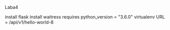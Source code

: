 Laba4

install flask
install waitress
requires python_version = "3.6.0"
virtualenv
URL = /api/v1/hello-world-8
